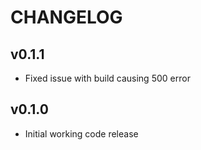 # CHANGELOG

## v0.1.1

+ Fixed issue with build causing 500 error

## v0.1.0

+ Initial working code release